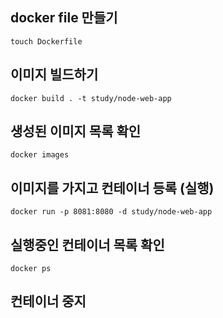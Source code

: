 ## docker file 만들기 
```
touch Dockerfile
```

## 이미지 빌드하기
```
docker build . -t study/node-web-app
```

## 생성된 이미지 목록 확인
```
docker images
```

## 이미지를 가지고 컨테이너 등록 (실행)
```
docker run -p 8081:8080 -d study/node-web-app
```

## 실행중인 컨테이너 목록 확인
```
docker ps
```

## 컨테이너 중지
```
```

